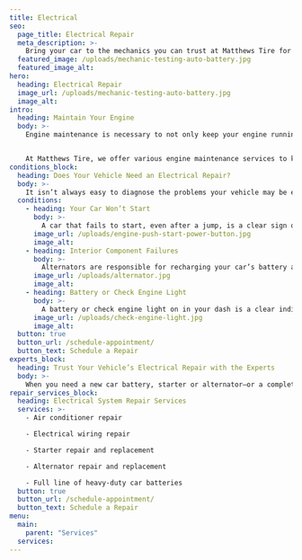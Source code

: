 ```yaml
---
title: Electrical
seo:
  page_title: Electrical Repair
  meta_description: >-
    Bring your car to the mechanics you can trust at Matthews Tire for replacement car batteries, starters and any other electrical repair service.
  featured_image: /uploads/mechanic-testing-auto-battery.jpg
  featured_image_alt:
hero:
  heading: Electrical Repair
  image_url: /uploads/mechanic-testing-auto-battery.jpg
  image_alt:
intro:
  heading: Maintain Your Engine
  body: >-
    Engine maintenance is necessary to not only keep your engine running efficiently and safely, but also to improve the overall performance and longevity of your vehicle. Keeping up with a proper engine maintenance routine may seem like a daunting task, but you’ll save yourself a lot of headaches and money by avoiding engine failure. 


    At Matthews Tire, we offer various engine maintenance services to keep your vehicle in the best condition possible, including oil changes, full engine inspections and more.
conditions_block:
  heading: Does Your Vehicle Need an Electrical Repair?
  body: >-
    It isn’t always easy to diagnose the problems your vehicle may be experiencing. If you’re not quite sure what may be going wrong, you can always count on Matthews Tire to provide comprehensive inspections and diagnoses. For your current peace of mind, here are some of the most common signs of vehicle electrical problems:
  conditions:
    - heading: Your Car Won’t Start
      body: >-
        A car that fails to start, even after a jump, is a clear sign of electrical issues. This could be caused by an old car battery in need of replacement or a failing starter. Even if you do get your car to start with a jump, but have to do so frequently because the battery continues to die, this is a strong indicator that it’s time to replace your car battery.
      image_url: /uploads/engine-push-start-power-button.jpg
      image_alt:
    - heading: Interior Component Failures
      body: >-
        Alternators are responsible for recharging your car’s battery and controlling the electrical components within your vehicle. If you notice that your car windows stop working, or that your dash and overhead lights flicker or dim, it could be an indication that your alternator is failing and in need of repair.
      image_url: /uploads/alternator.jpg
      image_alt:
    - heading: Battery or Check Engine Light
      body: >-
        A battery or check engine light on in your dash is a clear indication that something is amiss with your vehicle’s battery or electrical system. The expert team at your local Matthews Tire can quickly inspect your vehicle and determine the cause of this problem, as well as make the repairs and replacements necessary to keep you rolling.
      image_url: /uploads/check-engine-light.jpg
      image_alt:
  button: true
  button_url: /schedule-appointment/
  button_text: Schedule a Repair
experts_block:
  heading: Trust Your Vehicle’s Electrical Repair with the Experts
  body: >-
    When you need a new car battery, starter or alternator—or a complete electrical inspection and repair services, the expert mechanics at Matthews Tire are here to help. Our ASE master certified technicians have the expertise and dealer-quality tools necessary to get your electrical system and components back into top shape.
repair_services_block:
  heading: Electrical System Repair Services
  services: >-
    - Air conditioner repair

    - Electrical wiring repair

    - Starter repair and replacement

    - Alternator repair and replacement

    - Full line of heavy-duty car batteries
  button: true
  button_url: /schedule-appointment/
  button_text: Schedule a Repair
menu:
  main:
    parent: "Services"
  services:
---
```

